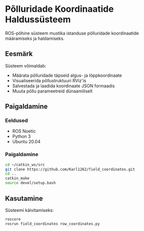 # Põlluridade Koordinaatide Haldussüsteem

ROS-põhine süsteem mustika istanduse põlluridade koordinaatide määramiseks ja haldamiseks.

## Eesmärk
Süsteem võimaldab:
- Määrata põlluridade täpseid algus- ja lõppkoordinaate
- Visualiseerida põllustruktuuri RViz'is
- Salvestada ja laadida koordinaate JSON formaadis
- Muuta põllu parameetreid dünaamiliselt

## Paigaldamine
### Eeldused
- ROS Noetic
- Python 3
- Ubuntu 20.04

### Paigaldamine
```bash
cd ~/catkin_ws/src
git clone https://github.com/Karl1262/field_coordinates.git
cd ..
catkin_make
source devel/setup.bash
```
## Kasutamine
Süsteemi käivitamiseks:
```bash
roscore
rosrun field_coordinates row_coordinates.py
